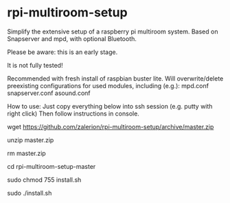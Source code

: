 # rpi-multiroom-setup
Simplify the extensive setup of a raspberry pi multiroom system. Based on Snapserver and mpd, with optional Bluetooth.


Please be aware: this is an early stage.

It is not fully tested!

Recommended with fresh install of raspbian buster lite.
Will overwrite/delete preexisting configurations for used modules, including (e.g.):
mpd.conf
snapserver.conf
asound.conf

How to use:
Just copy everything below into ssh session (e.g. putty with right click)
Then follow instructions in console.

wget https://github.com/zalerion/rpi-multiroom-setup/archive/master.zip

unzip master.zip

rm master.zip

cd rpi-multiroom-setup-master

sudo chmod 755 install.sh

sudo ./install.sh
